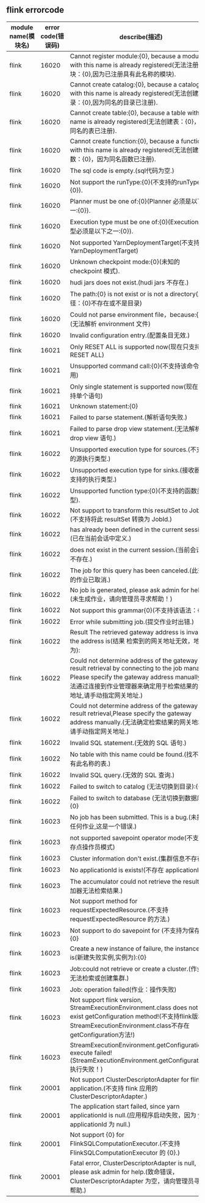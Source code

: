 ## flink  errorcode

| module name(模块名) | error code(错误码)  | describe(描述) |enumeration name(枚举)| Exception Class(类名)|
| -------- | -------- | ----- |-----|-----|
|flink |16020|Cannot register module:{0}, because a module with this name is already registered(无法注册模块：{0},因为已注册具有此名称的模块).|CANNOT_MODULE_ALREADY|FlinkErrorCodeSummary|
|flink |16020|Cannot create catalog:{0}, because a catalog with this name is already registered(无法创建目录：{0},因为同名的目录已注册).|CANNOT_CATALOG_ALREADY|FlinkErrorCodeSummary|
|flink |16020|Cannot create table:{0}, because a table with this name is already registered(无法创建表：{0}，因为同名的表已注册).|CANNOT_TABLE_ALREADY|FlinkErrorCodeSummary|
|flink |16020|Cannot create function:{0}, because a function with this name is already registered(无法创建函数：{0}，因为同名函数已注册).|CANNOT_FUNCTION_ALREADY|FlinkErrorCodeSummary|
|flink |16020|The sql code is empty.(sql代码为空.)|SQL_CODE_EMPTY|FlinkErrorCodeSummary|
|flink |16020|Not support the runType:{0}(不支持的runType：{0}).|NOT_SUPPORT_RUNTYPE|FlinkErrorCodeSummary|
|flink |16020|Planner must be one of:{0}(Planner 必须是以下之一:{0}).|PLANNER_MUST_THESE|FlinkErrorCodeSummary|
|flink |16020|Execution type must be one of:{0}(Execution 类型必须是以下之一:{0}).|EXECUTION_MUST_THESE|FlinkErrorCodeSummary|
|flink |16020|Not supported YarnDeploymentTarget(不支持 YarnDeploymentTarget)|NOT_SUPPORTED_YARNTARGET|FlinkErrorCodeSummary|
|flink |16020|Unknown checkpoint mode:{0}(未知的 checkpoint 模式).|UNKNOWN_CHECKPOINT_MODE|FlinkErrorCodeSummary|
|flink |16020|hudi jars does not exist.(hudi jars 不存在.)|HUDIJARS_NOT_EXISTS|FlinkErrorCodeSummary|
|flink |16020|The path:{0} is not exist or is not a directory(路径：{0}不存在或不是目录)|PATH_NOT_EXIST|FlinkErrorCodeSummary|
|flink |16020|Could not parse environment file，because:{0}(无法解析 environment 文件)|BOT_PARSE_ENVIRONMENT|FlinkErrorCodeSummary|
|flink |16020|Invalid configuration entry.(配置条目无效.)|CONFIGURATION_ENTRY_INVALID|FlinkErrorCodeSummary|
|flink |16021|Only RESET ALL is supported now(现在只支持 RESET ALL)|ONLY_RESET_ALL|FlinkErrorCodeSummary|
|flink |16021|Unsupported command call:{0}(不支持该命令调用)|SUPPORTED_COMMAND_CALL|FlinkErrorCodeSummary|
|flink |16021|Only single statement is supported now(现在只支持单个语句)|ONLY_SINGLE_STATEMENT|FlinkErrorCodeSummary|
|flink |16021|Unknown statement:{0}|UNKNOWN_STATEMENT|FlinkErrorCodeSummary|
|flink |16021|Failed to parse statement.(解析语句失败.)|FAILED_PARSE_STATEMENT|FlinkErrorCodeSummary|
|flink |16021| Failed to parse drop view statement.(无法解析 drop view 语句.)|FAILED_DROP_STATEMENT|FlinkErrorCodeSummary|
|flink |16022| Unsupported execution type for sources.(不支持的源执行类型.)|SUPPORTED_SOURCES|FlinkErrorCodeSummary|
|flink |16022|Unsupported execution type for sinks.(接收器不支持的执行类型.)|SUPPORTED_SINKS|FlinkErrorCodeSummary|
|flink |16022|Unsupported function type:{0}(不支持的函数类型).|SUPPORTED_FUNCTION_TYPE|FlinkErrorCodeSummary|
|flink |16022|Not support to transform this resultSet to JobId.(不支持将此 resultSet 转换为 JobId.)|NOT_SUPPORT_TRANSFORM|FlinkErrorCodeSummary|
|flink |16022|has already been defined in the current session.(已在当前会话中定义.)|ALREADY_CURRENT_SESSION|FlinkErrorCodeSummary|
|flink |16022|does not exist in the current session.(当前会话中不存在.)|NOT_EXIST_SESSION|FlinkErrorCodeSummary|
|flink |16022|The job for this query has been canceled.(此查询的作业已取消.)|QUERY_CANCELED|FlinkErrorCodeSummary|
|flink |16022|No job is generated, please ask admin for help!(未生成作业，请向管理员寻求帮助！)|NOT_JOB_ASD_ADMIN|FlinkErrorCodeSummary|
|flink |16022|Not support this grammar{0}(不支持该语法：{0})|NOT_SUPPORT_GRAMMAR|FlinkErrorCodeSummary|
|flink |16022|Error while submitting job.(提交作业时出错.)|ERROR_SUBMITTING_JOB|FlinkErrorCodeSummary|
|flink |16022|Result The retrieved gateway address is invalid, the address is(结果 检索到的网关地址无效，地址为):|NOT_SOCKET_RETRIEVAL|FlinkErrorCodeSummary|
|flink |16022|Could not determine address of the gateway for result retrieval  by connecting to the job manager. Please specify the gateway address manually.(无法通过连接到作业管理器来确定用于检索结果的网关地址,请手动指定网关地址.)|NOT_DETERMINE_ADDRESS_JOB|FlinkErrorCodeSummary|
|flink |16022| Could not determine address of the gateway for result retrieval,Please specify the gateway address manually.(无法确定检索结果的网关地址，请手动指定网关地址.)|NOT_DETERMINE_ADDRESS|FlinkErrorCodeSummary|
|flink |16022|Invalid SQL statement.(无效的 SQL 语句.)|INVALID_SQL_STATEMENT|FlinkErrorCodeSummary|
|flink |16022|No table with this name could be found.(找不到具有此名称的表.)|NO_TABLE_FOUND|FlinkErrorCodeSummary|
|flink |16022|Invalid SQL query.(无效的 SQL 查询.)|INVALID_SQL_QUERY|FlinkErrorCodeSummary|
|flink |16022|Failed to switch to catalog (无法切换到目录):{0}|FAILED_SWITCH_DATABASE|FlinkErrorCodeSummary|
|flink |16022|Failed to switch to database (无法切换到数据库):{0}|FAILED_SWITCH_CATALOG|FlinkErrorCodeSummary|
|flink |16023|No job has been submitted. This is a bug.(未提交任何作业,这是一个错误.)|NO_JOB_SUBMITTED|FlinkErrorCodeSummary|
|flink |16023|not supported savepoint operator mode(不支持保存点操作员模式)|NOT_SAVEPOINT_MODE|FlinkErrorCodeSummary|
|flink |16023|Cluster information don't exist.(集群信息不存在.)|CLUSTER_NOT_EXIST|FlinkErrorCodeSummary|
|flink |16023|No applicationId is exists!(不存在 applicationId!)|APPLICATIONID_NOT_EXIST|FlinkErrorCodeSummary|
|flink |16023|The accumulator could not retrieve the result.(累加器无法检索结果.)|NOT_RETRIEVE_RESULT|FlinkErrorCodeSummary|
|flink |16023|Not support method for requestExpectedResource.(不支持 requestExpectedResource 的方法.)|NOT_SUPPORT_METHOD|FlinkErrorCodeSummary|
|flink |16023|Not support to do savepoint for  (不支持为保存点):{0}|NOT_SUPPORT_SAVEPOTION|FlinkErrorCodeSummary|
|flink |16023|Create a new instance of failure, the instance is(新建失败实例,实例为):{0}|CREATE_INSTANCE_FAILURE|FlinkErrorCodeSummary|
|flink |16023|Job:could not retrieve or create a cluster.(作业：无法检索或创建集群.)|NOT_CREATE_CLUSTER|FlinkErrorCodeSummary|
|flink |16023|Job: operation failed(作业：操作失败)|OPERATION_FAILED|FlinkErrorCodeSummary|
|flink |16023|Not support flink version, StreamExecutionEnvironment.class does not exist getConfiguration method!(不支持flink版本，StreamExecutionEnvironment.class不存在getConfiguration方法!)|NOT_FLINK_VERSION|FlinkErrorCodeSummary|
|flink |16023|StreamExecutionEnvironment.getConfiguration() execute failed!(StreamExecutionEnvironment.getConfiguration() 执行失败！)|EXECUTE_FAILED|FlinkErrorCodeSummary|
|flink |20001|Not support ClusterDescriptorAdapter for flink application.(不支持 flink 应用的 ClusterDescriptorAdapter.)|NOT_SUPPORT_FLINK|FlinkErrorCodeSummary|
|flink |20001|The application start failed, since yarn applicationId is null.(应用程序启动失败，因为 yarn applicationId 为 null.)|YARN_IS_NULL|FlinkErrorCodeSummary|
|flink |20001|Not support {0} for FlinkSQLComputationExecutor.(不支持 FlinkSQLComputationExecutor 的 {0}.)|NOT_SUPPORT_SIMPLENAME|FlinkErrorCodeSummary|
|flink |20001|Fatal error, ClusterDescriptorAdapter is null, please ask admin for help.(致命错误，ClusterDescriptorAdapter 为空，请向管理员寻求帮助.)|ADAPTER_IS_NULL|FlinkErrorCodeSummary|

 
 
 
 
